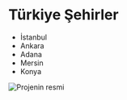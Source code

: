 # Türkiye Şehirler

* İstanbul
* Ankara
* Adana
* Mersin
* Konya


![Projenin resmi](https://cdn.pixabay.com/photo/2017/06/12/22/26/chesterfield-2397026_960_720.jpg)